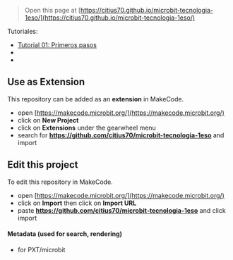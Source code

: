 
> Open this page at [https://citius70.github.io/microbit-tecnologia-1eso/](https://citius70.github.io/microbit-tecnologia-1eso/)

Tutoriales:
* [Tutorial 01: Primeros pasos](https://makecode.microbit.org/#tutorial:github:citius70/microbit-tecnologia-1eso/01_primeros_pasos)
* [Tutorial 02: Corazón palpitante]:(https://makecode.microbit.org/#tutorial:github:citius70/microbit-tecnologia-1eso/01_corazon_palpitante)
* [Tutorial 03: LEDs parpadeantes]:(https://makecode.microbit.org/#tutorial:github:citius70/microbit-tecnologia-1eso/02_leds_parpadeantes)

## Use as Extension

This repository can be added as an **extension** in MakeCode.

* open [https://makecode.microbit.org/](https://makecode.microbit.org/)
* click on **New Project**
* click on **Extensions** under the gearwheel menu
* search for **https://github.com/citius70/microbit-tecnologia-1eso** and import

## Edit this project

To edit this repository in MakeCode.

* open [https://makecode.microbit.org/](https://makecode.microbit.org/)
* click on **Import** then click on **Import URL**
* paste **https://github.com/citius70/microbit-tecnologia-1eso** and click import

#### Metadata (used for search, rendering)

* for PXT/microbit
<script src="https://makecode.com/gh-pages-embed.js"></script><script>makeCodeRender("{{ site.makecode.home_url }}", "{{ site.github.owner_name }}/{{ site.github.repository_name }}");</script>
